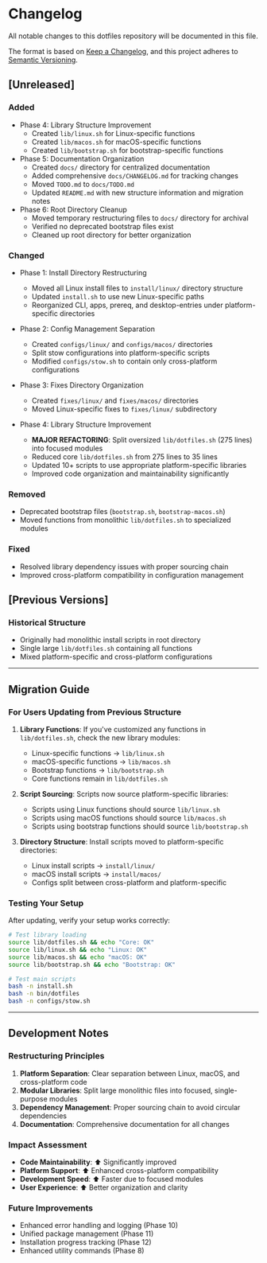 # Changelog

All notable changes to this dotfiles repository will be documented in this file.

The format is based on [Keep a Changelog](https://keepachangelog.com/en/1.0.0/),
and this project adheres to [Semantic Versioning](https://semver.org/spec/v2.0.0.html).

## [Unreleased]

### Added
- Phase 4: Library Structure Improvement
  - Created `lib/linux.sh` for Linux-specific functions
  - Created `lib/macos.sh` for macOS-specific functions  
  - Created `lib/bootstrap.sh` for bootstrap-specific functions
- Phase 5: Documentation Organization
  - Created `docs/` directory for centralized documentation
  - Added comprehensive `docs/CHANGELOG.md` for tracking changes
  - Moved `TODO.md` to `docs/TODO.md`
  - Updated `README.md` with new structure information and migration notes
- Phase 6: Root Directory Cleanup
  - Moved temporary restructuring files to `docs/` directory for archival
  - Verified no deprecated bootstrap files exist
  - Cleaned up root directory for better organization

### Changed
- Phase 1: Install Directory Restructuring
  - Moved all Linux install files to `install/linux/` directory structure
  - Updated `install.sh` to use new Linux-specific paths
  - Reorganized CLI, apps, prereq, and desktop-entries under platform-specific directories

- Phase 2: Config Management Separation
  - Created `configs/linux/` and `configs/macos/` directories
  - Split stow configurations into platform-specific scripts
  - Modified `configs/stow.sh` to contain only cross-platform configurations

- Phase 3: Fixes Directory Organization
  - Created `fixes/linux/` and `fixes/macos/` directories
  - Moved Linux-specific fixes to `fixes/linux/` subdirectory

- Phase 4: Library Structure Improvement
  - **MAJOR REFACTORING**: Split oversized `lib/dotfiles.sh` (275 lines) into focused modules
  - Reduced core `lib/dotfiles.sh` from 275 lines to 35 lines
  - Updated 10+ scripts to use appropriate platform-specific libraries
  - Improved code organization and maintainability significantly

### Removed
- Deprecated bootstrap files (`bootstrap.sh`, `bootstrap-macos.sh`)
- Moved functions from monolithic `lib/dotfiles.sh` to specialized modules

### Fixed
- Resolved library dependency issues with proper sourcing chain
- Improved cross-platform compatibility in configuration management

## [Previous Versions]

### Historical Structure
- Originally had monolithic install scripts in root directory
- Single large `lib/dotfiles.sh` containing all functions
- Mixed platform-specific and cross-platform configurations

---

## Migration Guide

### For Users Updating from Previous Structure

1. **Library Functions**: If you've customized any functions in `lib/dotfiles.sh`, check the new library modules:
   - Linux-specific functions → `lib/linux.sh`
   - macOS-specific functions → `lib/macos.sh`
   - Bootstrap functions → `lib/bootstrap.sh`
   - Core functions remain in `lib/dotfiles.sh`

2. **Script Sourcing**: Scripts now source platform-specific libraries:
   - Scripts using Linux functions should source `lib/linux.sh`
   - Scripts using macOS functions should source `lib/macos.sh`
   - Scripts using bootstrap functions should source `lib/bootstrap.sh`

3. **Directory Structure**: Install scripts moved to platform-specific directories:
   - Linux install scripts → `install/linux/`
   - macOS install scripts → `install/macos/`
   - Configs split between cross-platform and platform-specific

### Testing Your Setup

After updating, verify your setup works correctly:

```bash
# Test library loading
source lib/dotfiles.sh && echo "Core: OK"
source lib/linux.sh && echo "Linux: OK"
source lib/macos.sh && echo "macOS: OK"
source lib/bootstrap.sh && echo "Bootstrap: OK"

# Test main scripts
bash -n install.sh
bash -n bin/dotfiles
bash -n configs/stow.sh
```

---

## Development Notes

### Restructuring Principles

1. **Platform Separation**: Clear separation between Linux, macOS, and cross-platform code
2. **Modular Libraries**: Split large monolithic files into focused, single-purpose modules
3. **Dependency Management**: Proper sourcing chain to avoid circular dependencies
4. **Documentation**: Comprehensive documentation for all changes

### Impact Assessment

- **Code Maintainability**: ⬆️ Significantly improved
- **Platform Support**: ⬆️ Enhanced cross-platform compatibility
- **Development Speed**: ⬆️ Faster due to focused modules
- **User Experience**: ⬆️ Better organization and clarity

### Future Improvements

- Enhanced error handling and logging (Phase 10)
- Unified package management (Phase 11)
- Installation progress tracking (Phase 12)
- Enhanced utility commands (Phase 8) 
